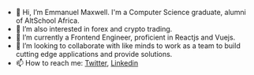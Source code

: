 - 👋 Hi, I’m Emmanuel Maxwell. I'm a Computer Science graduate, alumni of AltSchool Africa. 
- 👀 I’m also interested in forex and crypto trading.
- 🌱 I’m currently a Frontend Engineer, proficient in Reactjs and Vuejs.
- 💞️ I’m looking to collaborate with like minds to work as a team to build cutting edge applications and provide solutions.
- 📫 How to reach me: [Twitter](https://twitter.com/emax_official), [Linkedin](https://www.linkedin.com/in/emmanuel-maxwell-842764104)

<!---
maxsphinix/maxsphinix is a ✨ special ✨ repository because its `README.md` (this file) appears on your GitHub profile.
You can click the Preview link to take a look at your changes.
--->
